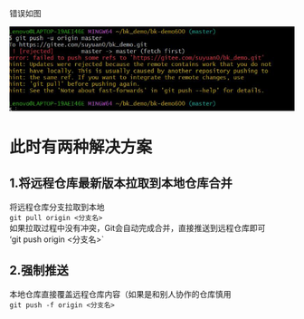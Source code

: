 错误如图

![image](https://github.com/helloworl9527/code_learn/blob/main/pictures/questions_1.PNG)

# 此时有两种解决方案
## 1.将远程仓库最新版本拉取到本地仓库合并
将远程仓库分支拉取到本地  
`git pull origin <分支名>`  
如果拉取过程中没有冲突，Git会自动完成合并，直接推送到远程仓库即可  
‘git push origin <分支名>`  
## 2.强制推送
本地仓库直接覆盖远程仓库内容（如果是和别人协作的仓库慎用  
`git push -f origin <分支名>`
